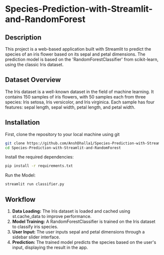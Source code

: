 # Species-Prediction-with-Streamlit-and-RandomForest

## Description
This project is a web-based application built with Streamlit to predict the species of an iris flower based on its sepal and petal dimensions. The prediction model is based on the 'RandomForestClassifier' from scikit-learn, using the classic Iris dataset.

## Dataset Overview
The Iris dataset is a well-known dataset in the field of machine learning. It contains 150 samples of iris flowers, with 50 samples each from three species: Iris setosa, Iris versicolor, and Iris virginica. Each sample has four features: sepal length, sepal width, petal length, and petal width.

## Installation
First, clone the repository to your local machine using git
```bash
git clone https://github.com/AnshDhalla1/Species-Prediction-with-Streamlit-and-RandomForest
cd Species-Prediction-with-Streamlit-and-RandomForest
```

Install the required dependencies:
```bash
pip install -r requirements.txt
```

Run the Model:
```bash
streamlit run classifier.py
```

## Workflow

1. **Data Loading:** The Iris dataset is loaded and cached using st.cache_data to improve performance. 
2. **Model Training:** A RandomForestClassifier is trained on the Iris dataset to classify iris species.
3. **User Input:** The user inputs sepal and petal dimensions through a sidebar slider interface.
4. **Prediction:** The trained model predicts the species based on the user's input, displaying the result in the app.
